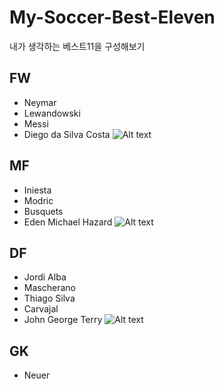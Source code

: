 # My-Soccer-Best-Eleven
내가 생각하는 베스트11을 구성해보기

## FW
* Neymar
* Lewandowski
* Messi
* Diego da Silva Costa
![Alt text](https://image-proxy.namuwikiusercontent.com/r/http%3A%2F%2Fi4.mirror.co.uk%2Fincoming%2Farticle6670214.ece%2FALTERNATES%2Fs615%2FDynamo-Kyiv-vs-Chelsea-Champions-League-group-stage.jpg)

## MF
* Iniesta
* Modric
* Busquets
* Eden Michael Hazard
![Alt text](https://image-proxy.namuwikiusercontent.com/r/http%3A%2F%2Fwww.101greatgoals.com%2Fwp-content%2Fuploads%2F2016%2F09%2FCrpqAfJXEAANRUM.jpg)


## DF
* Jordi Alba
* Mascherano
* Thiago Silva
* Carvajal
* John George Terry
![Alt text](https://image-proxy.namuwikiusercontent.com/r/http%3A%2F%2Fcdn.images.express.co.uk%2Fimg%2Fdynamic%2F67%2F590x%2FJohn-Terry-Chelsea-England-Pat-Nevin-707926.jpg)

## GK
* Neuer
